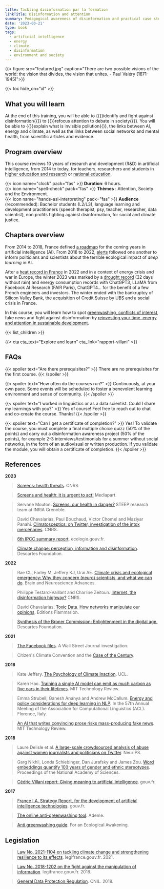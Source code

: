 ```yaml
---
title: Tackling disinformation par la formation
linkTitle: Disinformation and attention
summary: Pedagogical awareness of disinformation and practical case studies for teachers, students, researchers and practitioners of language learning and development.
date: '2023-03-21'
type: book
tags:
  - artificial intelligence
  - energy
  - climate
  - disinformation
  - environment and society
---
```


{{< figure src="featured.jpg" caption="There are two possible visions of the world: the vision that divides, the vision that unites. -  Paul Valéry (1871-1945)">}}

{{< toc hide_on="xl" >}}

## What you will learn

At the end of this training, you will be able to {{<hl>}}identify and fight against disinformation{{</hl>}} to {{<hl>}}refocus attention to debate in society{{</hl>}}. You will be able to {{<hl>}}explain what is invisible pollution{{</hl>}}, the links between AI, energy and climate, as well as the links between social networks and mental health, from scientific articles and evidence.

## Program overview

This course reviews 10 years of research and development (R&D) in artificial intelligence, from 2014 to today, for teachers, researchers and students in [higher education and research](https://www.enseignementsup-recherche.gouv.fr/fr) or [national education](https://www.education.gouv.fr/).

{{< icon name="clock" pack="fas" >}} <b>Duration</b>: 6 hours. <br>
{{< icon name="spell-check" pack="fas" >}} <b>Thèmes</b> : Attention, Society and the Environment. <br>
{{< icon name="hands-asl-interpreting" pack="fas" >}} <b>Audience</b> (recommended): Bachelor students (L2/L3), language learning and development practitioners (speech therapist, psy, teacher, researcher, data scientist), non profits fighting against disinformation, for social and climate justice.

## Chapters overview

From 2014 to 2018, France defined [a roadmap](https://www.mtpcours.fr/en/c/desinformation/rapport-villani/) for the coming years in artificial intelligence (AI). From 2018 to 2022, [alerts](https://www.mtpcours.fr/en/c/desinformation/emma-strubell/) followed one another to inform politicians and scientists about the terrible ecological impact of <i>deep learning</i> in AI.

After a [heat record in France](https://meteofrance.com/actualites-et-dossiers/actualites/2022-annee-la-plus-chaude-en-france) in 2022 and in a context of energy crisis and war in Europe, the winter 2023 was marked by a [drought record](https://meteofrance.com/actualites-et-dossiers/actualites/climat/secheresse-32-jours-sans-pluie-en-france-record-battu) (32 days without rain) and energy consumption records with ChatGPT3, LLaMA from Facebook AI Research (FAIR Paris), ChatGPT4... for the benefit of a few French engineers and investors. The winter ended with the bankruptcy of Silicon Valley Bank, the acquisition of Credit Suisse by UBS and a social crisis in France.

In this course, you will learn how to spot [greenwashing, conflicts of interest](https://www.mtpcours.fr/en/c/desinformation/greenwashing/), fake news and fight against disinformation by [reinvesting your time, energy and attention in sustainable development](https://www.mtpcours.fr/en/c/desinformation/pratique/).

{{< list_children >}}

{{< cta cta_text="Explore and learn" cta_link="rapport-villani" >}}

## FAQs

{{< spoiler text="Are there prerequisites?" >}}
There are no prerequisites for the first course.
{{< /spoiler >}}

{{< spoiler text="How often do the courses run?" >}}
Continuously, at your own pace. Some events will be scheduled to foster a benevolent learning environment and sense of community.
{{< /spoiler >}}

{{< spoiler text="I worked in linguistics or as a data scientist. Could I share my learnings with you?" >}}
Yes of course! Feel free to reach out to chat and co-create the course. Thanks!
{{< /spoiler >}}

{{< spoiler text="Can I get a certificate of completion?" >}}
Yes! To validate the course, you must complete a final multiple choice quizz (50% of the points) and carry out a disinformation awareness project (50% of the points), for example 2-3 interviews/testimonials for a summer without social networks, in the form of an audiovisual or written production. If you validate the module, you will obtain a certificate of completion.
{{< /spoiler >}}

## References

<b>2023</b>

> [Screens: health threats](https://ecoinfo.cnrs.fr/2023/02/27/conf-ecoinfo-ecrans-menaces-sur-la-sante-09-mai-2023/). CNRS.

> [Screens and health: it is urgent to act!](https://blogs.mediapart.fr/emmanuel-prados/blog/020323/ecrans-et-sante-il-est-urgent-d-agir) Mediapart.

> Servane Mouton. [Screens: our health in danger?](https://www.youtube.com/watch?v=OUZpHO9JXbE&ab_channel=ComprendreetAgir) STEEP research team at INRIA Grenoble.

> David Chavalarias, Paul Bouchaud, Victor Chomel and Maziyar Panahi. [Climatosceptics: on Twitter, investigation of the intox mercenaries](https://lejournal.cnrs.fr/articles/climatosceptiques-sur-twitter-enquete-sur-les-mercenaires-de-lintox). CNRS.

> [6th IPCC summary report](https://www.ecologie.gouv.fr/publication-du-6e-rapport-synthese-du-giec). ecologie.gouv.fr.

> [Climate change: perception, information and disinformation](https://www.fondationdescartes.org/2023/01/revivez-le-colloque-le-dereglement-climatique-perception-information-et-desinformation/). Descartes Foundation.

<b>2022</b>

> Rae CL, Farley M, Jeffery KJ, Urai AE. [Climate crisis and ecological emergency: Why they concern (neuro) scientists, and what we can do](https://journals.sagepub.com/doi/pdf/10.1177/23982128221075430). Brain and Neuroscience Advances.

> Philippe Testard-Vaillant and Charline Zeitoun. [Internet, the disinformation highway?](https://lejournal.cnrs.fr/articles/internet-lautoroute-de-la-desinformation) CNRS.

> David Chavalarias. [Toxic Data. How networks manipulate our opinions](https://editions.flammarion.com/toxic-data/9782080274946). Editions Flammarion.

> [Synthesis of the Broner Commission: Enlightenment in the digital age.](https://www.fondationdescartes.org/wp-content/uploads/2022/01/Synthe%CC%80se_Commission_Bronner-copie.pdf) Descartes Foundation.

<b>2021</b>

> [The Facebook files](https://www.wsj.com/articles/the-facebook-files-11631713039). A Wall Street Journal investigation.

> Citizen's Climate Convention and the [Case of the Century](https://www.vie-publique.fr/en-bref/282012-changement-climatique-la-france-condamnee-pour-prejudice-ecologique).

<b>2019</b>

> Kate Jeffery. [The Psychology of Climate Inaction](https://www.ucl.ac.uk/play/ucl-talks/ucl-minds-lunch-hour-lectures/lunch-hour-lecture-psychology-climate-inaction). UCL.

> Karen Hao. [Training a single AI model can emit as much carbon as five cars in their lifetimes](https://www.technologyreview.com/2019/06/06/239031/training-a-single-ai-model-can-emit-as-much-carbon-as-five-cars-in-their-lifetimes/). MIT Technology Review.

> Emma Strubell, Ganesh Ananya and Andrew McCallum. [Energy and policy considerations for deep learning in NLP](https://arxiv.org/abs/1906.02243). In the 57th Annual Meeting of the Association for Computational Linguistics (ACL). Florence, Italy.

> [An AI that writes convincing prose risks mass-producing fake news](https://www.technologyreview.com/2019/02/14/137426/an-ai-tool-auto-generates-fake-news-bogus-tweets-and-plenty-of-gibberish/). MIT Technology Review.

<b>2018</b>

> Laure Delisle et al. [A large-scale crowdsourced analysis of abuse against women journalists and politicians on Twitter](https://arxiv.org/abs/1902.03093). NeurIPS.

> Garg Nikhil, Londa Schiebinger, Dan Jurafsky and James Zou. [Word embeddings quantify 100 years of gender and ethnic stereotypes](https://www.pnas.org/doi/10.1073/pnas.1720347115). Proceedings of the National Academy of Sciences.

> [Cédric Villani report: Giving meaning to artificial intelligence](https://www.enseignementsup-recherche.gouv.fr/fr/rapport-de-cedric-villani-donner-un-sens-l-intelligence-artificielle-ia-49194). gouv.fr.

<b>2017</b>

> [France I.A. Strategy Report, for the development of artificial intelligence technologies](https://www.enseignementsup-recherche.gouv.fr/fr/rapport-strategie-france-ia-pour-le-developpement-des-technologies-d-intelligence-artificielle-47691). gouv.fr.

> [The online anti-greenwashing tool](https://communication-responsable.ademe.fr/antigreenwashing). Ademe.

> [Anti greenwashing guide](https://pour-un-reveil-ecologique.org/fr/les-entreprises-nous-repondent/#guide-anti-greenwashing). For an Ecological Awakening.

## Legislation

> [Law No. 2021-1104 on tackling climate change and strengthening resilience to its effects](https://www.legifrance.gouv.fr/jorf/id/JORFTEXT000043956924). legifrance.gouv.fr. 2021.

> [Law No. 2018-1202 on the fight against the manipulation of information](https://www.legifrance.gouv.fr/jorf/id/JORFTEXT000037847559). legifrance.gouv.fr. 2018.

> [General Data Protection Regulation](https://www.cnil.fr/fr/rgpd-de-quoi-parle-t-on). CNIL. 2018.
